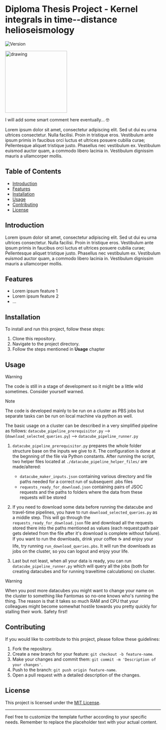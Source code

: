 # Diploma Thesis Project - Kernel integrals in time--distance helioseismology

![Version](https://img.shields.io/badge/version-v1.0-blue)

<img src="sunny.jpg" alt="drawing" width="200"/>

I will add some smart comment here eventually... 🤓

Lorem ipsum dolor sit amet, consectetur adipiscing elit. Sed ut dui eu urna ultrices consectetur. Nulla facilisi. Proin in tristique eros. Vestibulum ante ipsum primis in faucibus orci luctus et ultrices posuere cubilia curae; Pellentesque aliquet tristique justo. Phasellus nec vestibulum ex. Vestibulum euismod auctor quam, a commodo libero lacinia in. Vestibulum dignissim mauris a ullamcorper mollis.

## Table of Contents

- [Introduction](#introduction)
- [Features](#features)
- [Installation](#installation)
- [Usage](#usage)
- [Contributing](#contributing)
- [License](#license)

## Introduction

Lorem ipsum dolor sit amet, consectetur adipiscing elit. Sed ut dui eu urna ultrices consectetur. Nulla facilisi. Proin in tristique eros. Vestibulum ante ipsum primis in faucibus orci luctus et ultrices posuere cubilia curae; Pellentesque aliquet tristique justo. Phasellus nec vestibulum ex. Vestibulum euismod auctor quam, a commodo libero lacinia in. Vestibulum dignissim mauris a ullamcorper mollis.

## Features

- Lorem ipsum feature 1
- Lorem ipsum feature 2
- ...

## Installation

To install and run this project, follow these steps:

1. Clone this repository.
2. Navigate to the project directory.
3. Follow the steps mentioned in **Usage** chapter

## Usage

> [!WARNING]
> The code is still in a stage of development so it might be a little wild sometimes. Consider yourself warned.

> [!NOTE]
> The code is developed mainly to be run on a cluster as PBS jobs but separate tasks can be run on local machine via python as well.

The basic usage on a cluster can be described in a very simplified pipeline as follows:
`datacube_pipeline_prerequisitor.py` --> (`download_selected_queries.py`) --> `datacube_pipeline_runner.py`

1. `datacube_pipeline_prerequisitor.py` prepares the whole folder structure base on the inputs we give to it. The configuration is done at the begnning of the file via Python constants. After running the script, two helper files located at `./datacube_pipeline_helper_files/` are made/altered:
   * `datacube_maker_inputs.json` containing various directory and file paths needed for a correct run of subsequent .pbs files
   * `requests_ready_for_download.json` containing pairs of JSOC requests and the paths to folders where the data from these requests will be stored

2. If you need to download some data before running the datacube and travel-time pipelines, you have to run `download_selected_queries.py` as a middle step. This will go through the `requests_ready_for_download.json` file and download all the requests stored there into the paths mentioned as values (each request:path pair gets deleted from the file after it's download is complete without failure). If you want to run the downloads, drink your coffee ☕ and enjoy your life, try running `run_download_queries.pbs`. It will run the downloads as jobs on the cluster, so you can logout and enjoy your life.

3. Last but not least, when all your data is ready, you can run `datacube_pipeline_runner.py` which will query all the jobs (both for creating datacubes and for running traveltime calculations) on cluster.

> [!WARNING]
> When you post more datacubes you might want to change your name on the cluster to something like Fantomas so no-one knows who's running the thing. The reason is that it takes so much RAM and CPU that your colleagues might become somewhat hostile towards you pretty quickly for stalling their work. Safety first!

## Contributing

If you would like to contribute to this project, please follow these guidelines:

1. Fork the repository.
2. Create a new branch for your feature: `git checkout -b feature-name`.
3. Make your changes and commit them: `git commit -m 'Description of your changes'`.
4. Push to the branch: `git push origin feature-name`.
5. Open a pull request with a detailed description of the changes.

## License

This project is licensed under the [MIT License](LICENSE).

---

Feel free to customize the template further according to your specific needs. Remember to replace the placeholder text with your actual content.
